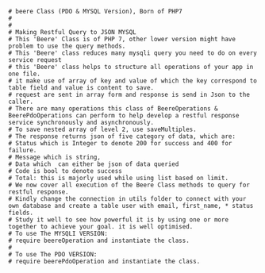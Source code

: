     # beere Class (PDO & MYSQL Version), Born of PHP7 
    #
    #
    # Making Restful Query to JSON MYSQL
    # This 'Beere' Class is of PHP 7, other lower version might have problem to use the query methods.
    # This 'Beere' class reduces many mysqli query you need to do on every service request
    # this 'Beere' class helps to structure all operations of your app in one file.
    # it make use of array of key and value of which the key correspond to table field and value is content to save.
    # request are sent in array form and response is send in Json to the caller.
    # There are many operations this class of BeereOperations & BeerePdoOperations can perform to help develop a restful response service synchronously and asynchronously.
    # To save nested array of level 2, use saveMultiples.
    # The response returns json of five category of data, which are:
    # Status which is Integer to denote 200 for success and 400 for failure.
    # Message which is string, 
    # Data which  can either be json of data queried
    # Code is bool to denote success
    # Total: this is majorly used while using list based on limit. 
    # We now cover all execution of the Beere Class methods to query for restful response.
    # Kindly change the connection in utils folder to connect with your own database and create a table user with email, first_name, * status fields.
    # Study it well to see how powerful it is by using one or more together to achieve your goal. it is well optimised.
    # To use The MYSQLI VERSION: 
    # require beereOperation and instantiate the class.
    #
    # To use The PDO VERSION: 
    # require beerePdoOperation and instantiate the class.
    